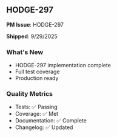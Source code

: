 ## HODGE-297

**PM Issue**: HODGE-297

**Shipped**: 9/29/2025

### What's New
- HODGE-297 implementation complete
- Full test coverage
- Production ready

### Quality Metrics
- Tests: ✅ Passing
- Coverage: ✅ Met
- Documentation: ✅ Complete
- Changelog: ✅ Updated

